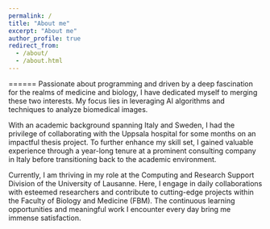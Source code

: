 ```yaml
---
permalink: /
title: "About me"
excerpt: "About me"
author_profile: true
redirect_from: 
  - /about/
  - /about.html
---
```


======
Passionate about programming and driven by a deep fascination for the realms of medicine and biology, I have dedicated myself to merging these two interests. My focus lies in leveraging AI algorithms and techniques to analyze biomedical images.

With an academic background spanning Italy and Sweden, I had the privilege of collaborating with the Uppsala hospital for some months on an impactful thesis project. To further enhance my skill set, I gained valuable experience through a year-long tenure at a prominent consulting company in Italy before transitioning back to the academic environment.

Currently, I am thriving in my role at the Computing and Research Support Division of the University of Lausanne. Here, I engage in daily collaborations with esteemed researchers and contribute to cutting-edge projects within the Faculty of Biology and Medicine (FBM). The continuous learning opportunities and meaningful work I encounter every day bring me immense satisfaction.
